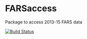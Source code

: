 # FARSaccess
Package to access 2013-15 FARS data

[![Build Status](https://travis-ci.org/j-new/FARSaccess.svg?branch=master)](https://travis-ci.org/j-new/FARSaccess)

